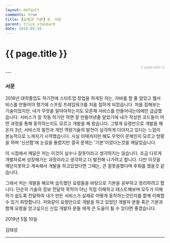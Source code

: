 ```yaml
---
layout: default
comments: true
title: [요령과 기본] 0. 서문
parent: trick_standard
date: 2019.05.10
---
```


<h1>{{ page.title }}</h1>  
<div style="text-align:right; font-size:11px; color:#aaa">{{ page.date }} </div>
---

### 서문

2016년 대학졸업도 하기전에 스타트업 창업을 하게된 저는, 자바를 할 줄 알았고 웹서비스를 만들어야 했기에 스프링 프레임워크를 처음 접하게 되었습니다. 처음 접해보는 기술이었지만, 내가 무엇을 알아야하는지도 모른채 서비스를 만들어내는데에만 급급했습니다. 서비스가 잘 작동 하기만 하면 잘 만들어낸줄 알았기에 내가 작성한 코드들이 어떤 과정을 통해 동작하는지도 모르고 개발을 해 왔습니다. 그렇게 요령만으로 개발을 해 온지 3년, 서비스의 발전과 개인 역량기술의 발전이 심각하게 더뎌지고 있다는 느낌이 본능적으로 느껴지기 시작했습니다. 사실 이때까지만 해도 무엇이 문제인지 모르고 방황을 하며 '신선함'에 눈길을 돌렸지만 결국 문제는 '기본'이었다는것을 깨달았습니다.  

이 시점에서 깨달은 저는 이것이 실수나 잘못이라고 생각하지는 않습니다. 조금 다르게 개발자로써 성장해가는 과정이라고 생각하고 더 발전해 나가려고 합니다. 다만 이것을 깨닫지못하고 계속해서 개발을 하고있었다면 그때는, 큰 잘못을했다며 후회를 했을것 같습니다.  

그래서 저는 개발을 해오며 습득했던 요령들을 바탕으로 기본을 공부하고 정리하려고 합니다. 단순히 기술의 정보 전달의 목적이 아닌 직접 이해하고 테스트해보며 모두가 이해하기 쉽도록 전달하여 내가 만든 서비스가 실제로 어떻게 동작하는것인지를 함께 이해할수 있기 희망합니다. 저와같이 요령만으로 개발을 하고 있었던 개발자 분들 혹은 기본과 함께 요령을 얻고싶으신 신입 개발자 분들 에게 큰 도움이 될 수 있다면 좋겠습니다. 

2019년 5월 10일

김태성

---
